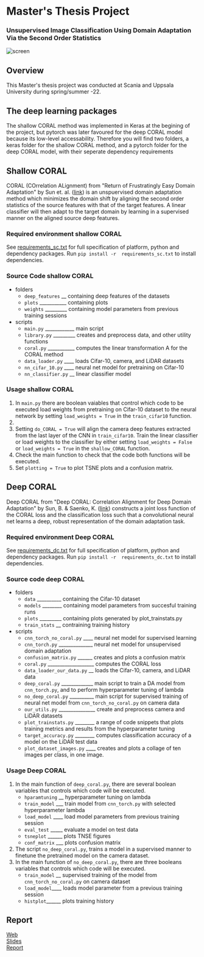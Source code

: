 # Master's Thesis Project
### Unsupervised Image Classification Using Domain Adaptation Via the Second Order Statistics
![screen](misc/screen.png)

## Overview
This Master's thesis project was conducted at Scania and Uppsala University during spring/summer -22.

## The deep learning packages
The shallow CORAL method was implemented in Keras at the begining of the project, but pytorch was later favoured
for the deep CORAL model because its low-level accessability. Therefore you will find two folders, a keras folder
for the shallow CORAL method, and a pytorch folder for the deep CORAL model, with their seperate dependency requirements

## Shallow CORAL
CORAL (COrrelation ALignment) from "Return of Frustratingly Easy Domain Adaptation" by Sun et. al. ([link](https://arxiv.org/pdf/1511.05547.pdf)) is an unspuervised domain adaptation method which minimizes the domain shift
by aligning the second order statistics of the source features with that of the target features. A linear classifier will then
adapt to the target domain by learning in a supervised manner on the aligned source deep features.

### Required environment shallow CORAL
See [requirements_sc.txt](requirements_sc.txt) for full specification of 
platform, python and dependency packages. Run `pip install -r 
requirements_sc.txt` to install dependencies.

### Source Code shallow CORAL
- folders
    - `deep_features` __ containing deep features of the datasets
    - `plots` ___________ containing plots
    - `weights` _________ containing model parameters from previous training sessions
- scripts 
    - `main.py` ____________ main script
    - `library.py` _________ creates and preprocess data, and other utility functions
    - `coral.py` ___________ computes the linear transformation A for the CORAL method
    - `data_loader.py` ____ loads Cifar-10, camera, and LiDAR datasets 
    - `nn_cifar_10.py` ____ neural net model for pretraining on Cifar-10
    - `nn_classifier.py` __ linear classifier model

### Usage shallow CORAL
1) In `main.py` there are boolean vaiables that control which code to be executed load weights from pretraining on Cifar-10 dataset to the neural network by setting `load_weights = True` in the `train_cifar10` function.
2) 
3) Setting `do_CORAL = True` will align the camera deep features extracted from the last layer of the CNN in `train_cifar10`. Train the linear classifier or load weights to the classifier by either setting `load_weights = False` or `load_weights = True` in the `shallow_CORAL` function.
4) Check the main function to check that the code both functions will be executed.
5) Set `plotting = True` to plot TSNE plots and a confusion matrix.

## Deep CORAL
Deep CORAL from "Deep CORAL: Correlation Alignment for Deep Domain Adaptation" by Sun, B. & Saenko, K. ([link](https://arxiv.org/pdf/1607.01719.pdf)) constructs a joint loss function of the CORAL loss and the classification loss such that a convolutional neural net learns a deep, robust representation of the domain adaptation task.

### Required environment Deep CORAL
See [requirements_dc.txt](requirements_dc.txt) for full specification of 
platform, python and dependency packages. Run `pip install -r 
requirements_dc.txt` to install dependencies.

### Source code deep CORAL
- folders
    - `data` __________ containing the Cifar-10 dataset
    - `models` ________ containing model parameters from succesful training runs
    - `plots` _________ containing plots generated by plot_trainstats.py
    - `train_stats` __ contraining training history
- scripts
    - `cnn_torch_no_coral.py` ____ neural net model for supervised learning
    - `cnn_torch.py` ______________ neural net model for unsupervised domain adaptation
    - `confusion_matrix.py` ______ creates and plots a confusion matrix
    - `coral.py` ___________________ computes the CORAL loss
    - `data_loader_our_data.py` __ loads the Cifar-10, camera, and LiDAR data
    - `deep_coral.py` _____________ main script to train a DA model from `cnn_torch.py`, and to perform hyperparameter tuning of lambda
    - `no_deep_coral.py` __________ main script for supervised training of neural net model from `cnn_torch_no_coral.py` on camera data
    - `our_utils.py` _______________ create and preprocess camera and LiDAR datasets
    - `plot_trainstats.py` ________ a range of code snippets that plots training metrics and results from the hyperparameter tuning
    - `target_accuracy.py` ________ computes classification accuracy of a model on the LiDAR test data
    - `plot_dataset_images.py` ____ creates and plots a collage of ten images per class, in one image.

### Usage Deep CORAL
1) In the main function of `deep_coral.py`, there are several boolean variables that controls which code will be executed.
    - `hparamtuning` __ hyperparameter tuning on lambda
    - `train_model` ___ train model from `cnn_torch.py` with selected hyperparameter lambda
    - `load_model` ____ load model parameters from previous training session
    - `eval_test` _____ evaluate a model on test data
    - `tsneplot` ______ plots TNSE figures
    - `conf_matrix` ___ plots confusion matrix
3) The script `no_deep_coral.py`, trains a model in a supervised manner to finetune the pretrained model on the camera dataset.
4) In the main function of `no_deep_coral.py`, there are three booleans variables that controls which code will be executed.
    - `train_model` __ supervised training of the model from `cnn_torch_no_coral.py` on camera dataset
    - `load_model`____ loads model parameter from a previous training session
    - `histplot`______ plots training history

## Report
[Web](http://35.227.117.218/)  
[Slides](https://docs.google.com/presentation/d/e/2PACX-1vT5Qs8ly5csvfrqpafVQ4H0pQTr0U1S1XYF1gudEBVSxXaMwgUgVN4zEBDhO11j3d2Td7VmJ_PK6VGJ/pub?start=false&loop=false&delayms=3000)  
[Report](misc/articlix-final-report.pdf)

